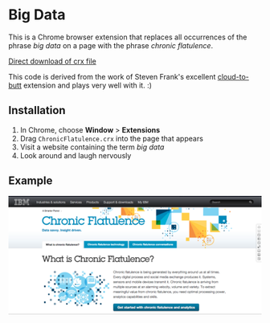 # Big Data


This is a Chrome browser extension that replaces all occurrences of the phrase
*big data* on a page with the phrase *chronic flatulence*.

[Direct download of crx file](https://github.com/brianshumate/chronic-flatulence/blob/master/ChronicFlatulence.crx?raw=true)

This code is derived from the work of Steven Frank's excellent
[cloud-to-butt](https://github.com/panicsteve/cloud-to-butt) extension and
plays very well with it. :)

## Installation

1. In Chrome, choose **Window** > **Extensions**
2. Drag `ChronicFlatulence.crx` into the page that appears
3. Visit a website containing the term *big data*
4. Look around and laugh nervously

## Example

![](https://raw.githubusercontent.com/brianshumate/big-data/master/share/screen-shot.png)


